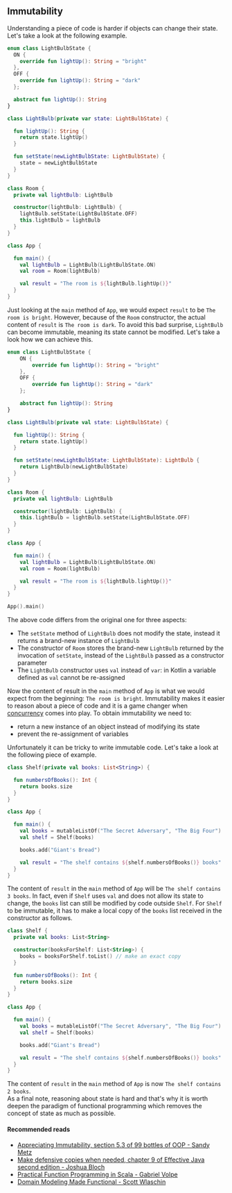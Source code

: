 ## Immutability
Understanding a piece of code is harder if objects can change their state. Let's take a look at the following example.

```kotlin
enum class LightBulbState {
  ON {
    override fun lightUp(): String = "bright"
  },
  OFF {
    override fun lightUp(): String = "dark"
  };

  abstract fun lightUp(): String
}

class LightBulb(private var state: LightBulbState) {

  fun lightUp(): String {
    return state.lightUp()
  }

  fun setState(newLightBulbState: LightBulbState) {
    state = newLightBulbState
  }
}

class Room {
  private val lightBulb: LightBulb

  constructor(lightBulb: LightBulb) {
    lightBulb.setState(LightBulbState.OFF)
    this.lightBulb = lightBulb
  }
}

class App {

  fun main() {
    val lightBulb = LightBulb(LightBulbState.ON)
    val room = Room(lightBulb)

    val result = "The room is ${lightBulb.lightUp()}"
  }
}
```

Just looking at the `main` method of `App`, we would expect `result` to be `The room is bright`. However, because of the
`Room` constructor, the actual content of `result` is `The room is dark`. To avoid this bad surprise, `LightBulb` can become 
immutable, meaning its state cannot be modified. Let's take a look how we can achieve this.

```kotlin
enum class LightBulbState {
    ON {
        override fun lightUp(): String = "bright"
    },
    OFF {
        override fun lightUp(): String = "dark"
    };

    abstract fun lightUp(): String
}

class LightBulb(private val state: LightBulbState) {

  fun lightUp(): String {
    return state.lightUp()
  }

  fun setState(newLightBulbState: LightBulbState): LightBulb {
    return LightBulb(newLightBulbState)
  }
}

class Room {
  private val lightBulb: LightBulb

  constructor(lightBulb: LightBulb) {
    this.lightBulb = lightBulb.setState(LightBulbState.OFF)
  }
}

class App {

  fun main() {
    val lightBulb = LightBulb(LightBulbState.ON)
    val room = Room(lightBulb)

    val result = "The room is ${lightBulb.lightUp()}"
  }
}

App().main()
```

The above code differs from the original one for three aspects:
* The `setState` method of `LightBulb` does not modify the state, instead it returns a brand-new instance of `LightBulb`
* The constructor of `Room` stores the brand-new `LightBulb` returned by the invocation of `setState`, instead of the `LightBulb` passed as a constructor parameter
* The `LightBulb` constructor uses `val` instead of `var`: in Kotlin a variable defined as `val` cannot be re-assigned

Now the content of result in the `main` method of `App` is what we would expect from the beginning: `The room is bright`.
Immutability makes it easier to reason about a piece of code and it is a game changer when [concurrency](https://en.wikipedia.org/wiki/Concurrency_(computer_science))
comes into play. To obtain immutability we need to:
* return a new instance of an object instead of modifying its state
* prevent the re-assignment of variables

Unfortunately it can be tricky to write immutable code. Let's take a look at the following piece of example.

```kotlin
class Shelf(private val books: List<String>) {

  fun numbersOfBooks(): Int {
    return books.size
  }
}

class App {

  fun main() {
    val books = mutableListOf("The Secret Adversary", "The Big Four")
    val shelf = Shelf(books)

    books.add("Giant's Bread")

    val result = "The shelf contains ${shelf.numbersOfBooks()} books"
  }
}
```

The content of `result` in the `main` method of `App` will be `The shelf contains 3 books`. In fact, even if `Shelf` uses
`val` and does not allow its state to change, the `books` list can still be modified by code outside `Shelf`. For `Shelf`
to be immutable, it has to make a local copy of the `books` list received in the constructor as follows.

```kotlin
class Shelf {
  private val books: List<String>

  constructor(booksForShelf: List<String>) {
    books = booksForShelf.toList() // make an exact copy
  }

  fun numbersOfBooks(): Int {
    return books.size
  }
}

class App {

  fun main() {
    val books = mutableListOf("The Secret Adversary", "The Big Four")
    val shelf = Shelf(books)

    books.add("Giant's Bread")

    val result = "The shelf contains ${shelf.numbersOfBooks()} books"
  }
}
```

The content of `result` in the `main` method of `App` is now `The shelf contains 2 books`.  
As a final note, reasoning about state is hard and that's why it is worth deepen the paradigm of functional programming
which removes the concept of state as much as possible. 

#### Recommended reads
* [Appreciating Immutability, section 5.3 of 99 bottles of OOP - Sandy Metz](https://www.goodreads.com/book/show/31183020-99-bottles-of-oop)
* [Make defensive copies when needed, chapter 9 of Effective Java second edition - Joshua Bloch](https://www.goodreads.com/book/show/34927404-effective-java)
* [Practical Function Programming in Scala - Gabriel Volpe](https://leanpub.com/pfp-scala)
* [Domain Modeling Made Functional - Scott Wlaschin](https://www.goodreads.com/book/show/34921689-domain-modeling-made-functional)